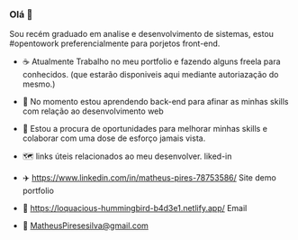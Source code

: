 
### Olá 👋
Sou recém graduado em analise e desenvolvimento de sistemas, estou #opentowork preferencialmente para porjetos front-end.
- :coffee: Atualmente Trabalho no meu portfolio e fazendo alguns freela para conhecidos. (que estarão disponiveis aqui mediante autoriazação do mesmo.)
- 🌱 No momento estou aprendendo back-end para afinar as minhas skills com relação ao desenvolvimento web
- 🤝 Estou a procura de oportunidades para melhorar minhas skills e colaborar com uma dose de esforço jamais vista. 


- :world_map: links úteis relacionados ao meu desenvolver. 
liked-in
- :airplane: https://www.linkedin.com/in/matheus-pires-78753586/
Site demo portfolio  
- :crescent_moon: https://loquacious-hummingbird-b4d3e1.netlify.app/
Email
- :1st_place_medal: MatheusPiresesilva@gmail.com

